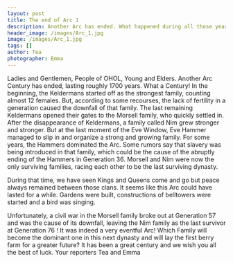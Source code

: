 ```yaml
---
layout: post
title: The end of Arc 1
description: Another Arc has ended. What happened during all those years?
header_image: /images/Arc_1.jpg
image: /images/Arc_1.jpg
tags: []
author: Tea
photographer: Emma
---
```


Ladies and Gentlemen, People of OHOL, Young and Elders. Another Arc Century has ended, lasting roughly 1700 years. What a Century! In the beginning, the Keldermans started off as the strongest family, counting almost 12 females. But, according to some recourses, the lack of fertility in a generation caused the downfall of that family. The last remaining Keldermans opened their gates to the Morsell family, who quickly settled in. After the disappearance of Keldermans, a family called Nim grew stronger and stronger. But at the last moment of the Eve Window, Eve Hammer managed to slip in and organize a strong and growing family. For some years, the Hammers dominated the Arc. Some rumors say that slavery was being introduced in that family, which could be the cause of the abruptly ending of the Hammers in Generation 36. Morsell and Nim were now the only surviving families, racing each other to be the last surviving dynasty. 

During that time, we have seen Kings and Queens come and go but peace always remained between those clans. It seems like this Arc could have lasted for a while. Gardens were built, constructions of belltowers were started and a bird was singing.

Unfortunately, a civil war in the Morsell family broke out at Generation 57 and was the cause of its downfall, leaving the Nim family as the last survivor at Generation 76 ! It was indeed a very eventful Arc! Which Family will become the dominant one in this next dynasty and will lay the first berry farm for a greater future? It has been a great century and we wish you all the best of luck. Your reporters Tea and Emma